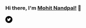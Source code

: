 ### Hi there, I'm [Mohit Nandpal!](https://nandpalmohit.github.io) 👋

<a href="https://twitter.com/anuraghazru">
  <img align="left" alt="Nandpal Mohit | Twitter" width="22px" src="https://github.com/nandpalmohit/nandpalmohit/blob/main/assets/twitter.png" />
</a>
